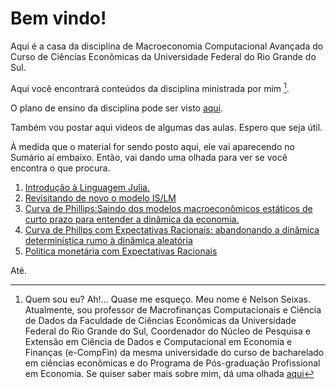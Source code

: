 # Bem vindo!

Aqui é a casa da disciplina de Macroeconomia Computacional Avançada do Curso de Ciências Econômicas da Universidade Federal do Rio Grande do Sul.

Aqui você encontrará conteúdos da disciplina  ministrada por mim [^1].

O plano de ensino da disciplina pode ser visto [aqui](https://docs.google.com/document/d/1FQFYzJR_xu-IlDh-rPIKJ7XmGjQdj5NcEVEFPP9vUQQ/edit?usp=sharing).

Também vou postar aqui videos de algumas das aulas.  Espero que seja útil.

À medida que o material for sendo posto aqui, ele vai aparecendo no Sumário aí embaixo.  Então, vai dando uma olhada para ver se você encontra o que procura.


1. [Introdução à Linguagem Julia.](introjulia.md)
2. [Revisitando de novo o modelo IS/LM](islm.md)
3. [Curva de Phillips:Saindo dos modelos macroeconômicos estáticos de curto prazo para entender a dinâmica da economia.](phillips.md)
4. [Curva de Phillps com Expectativas Racionais: abandonando a dinâmica determinística rumo à dinâmica aleatória](lucasRapping.md)
5. [Política monetária com Expectativas Racionais](polmonExpectativasRacionais.md)




Até.



[^1]: Quem sou eu?  Ah!...  Quase me esqueço.  Meu nome é Nelson Seixas.  Atualmente, sou professor de Macrofinanças Computacionais e Ciência de Dados da Faculdade de Ciências Econômicas da Universidade Federal do Rio Grande do Sul, Coordenador do Núcleo de Pesquisa e Extensão em Ciência de Dados e Computacional em Economia e Finanças (e-CompFin) da mesma universidade do curso de bacharelado em ciências econômicas e do Programa de Pós-graduação Profissional em Economia.  Se quiser saber mais sobre mim, dá uma olhada [aqui](https://professor.ufrgs.br/nelsonseixas)


